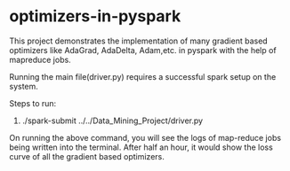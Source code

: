 # optimizers-in-pyspark

This project demonstrates the implementation of many gradient based optimizers like AdaGrad, AdaDelta, Adam,etc. in pyspark with the help of mapreduce jobs.

Running the main file(driver.py) requires a successful spark setup on the system.

Steps to run:

1) ./spark-submit ../../Data_Mining_Project/driver.py

On running the above command, you will see the logs of map-reduce jobs being written into the terminal. After half an hour, it would show the loss curve of all the gradient based optimizers.

